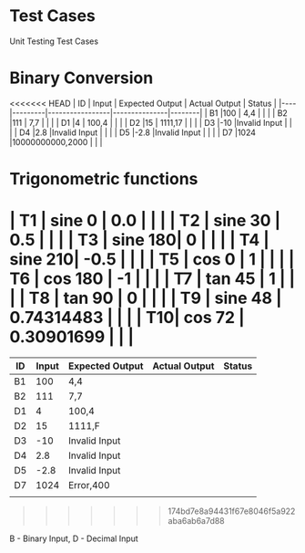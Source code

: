 # Test Cases
Unit Testing Test Cases


# Binary Conversion
 
<<<<<<< HEAD
| ID | Input   | Expected Output | Actual Output | Status |
|----|---------|-----------------|---------------|--------|
| B1 |100      |    4,4          |               |        |
| B2 |111      |    7,7          |               |        |
| D1 |4        |    100,4        |               |        |
| D2 |15       |    1111,17      |               |        |
| D3 |-10      |Invalid Input    |               |        |
| D4 |2.8      |Invalid Input    |               |        |
| D5 |-2.8     |Invalid Input    |               |        |
| D7 |1024     |10000000000,2000 |               |        |

# Trigonometric functions

| T1 | sine 0  | 0.0             |               |        |
| T2 | sine 30 | 0.5             |               |        |
| T3 | sine 180| 0               |               |        |
| T4 | sine 210| -0.5            |               |        |
| T5 | cos 0   | 1               |               |        |
| T6 | cos 180 | -1              |               |        |
| T7 | tan 45  | 1               |               |        |
| T8 | tan 90  | 0               |               |        |
| T9 | sine 48 | 0.74314483      |               |        |
| T10| cos 72  | 0.30901699      |               |        |
=======
| ID | Input | Expected Output | Actual Output | Status |
|----|-------|-----------------|---------------|--------|
| B1 |100    |    4,4          |               |        |
| B2 |111    |    7,7          |               |        |
| D1 |4      |    100,4        |               |        |
| D2 |15     |    1111,F       |               |        |
| D3 |-10    |Invalid Input    |               |        |
| D4 |2.8    |Invalid Input    |               |        |
| D5 |-2.8   |Invalid Input    |               |        |
| D7 |1024   |Error,400        |               |        |
|    |       |                 |               |        |
>>>>>>> 174bd7e8a94431f67e8046f5a922aba6ab6a7d88
    
B - Binary Input, D - Decimal Input